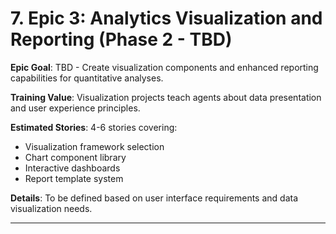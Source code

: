 # 7. Epic 3: Analytics Visualization and Reporting (Phase 2 - TBD)

**Epic Goal**: TBD - Create visualization components and enhanced reporting capabilities for quantitative analyses.

**Training Value**: Visualization projects teach agents about data presentation and user experience principles.

**Estimated Stories**: 4-6 stories covering:
- Visualization framework selection
- Chart component library
- Interactive dashboards
- Report template system

**Details**: To be defined based on user interface requirements and data visualization needs.

---
